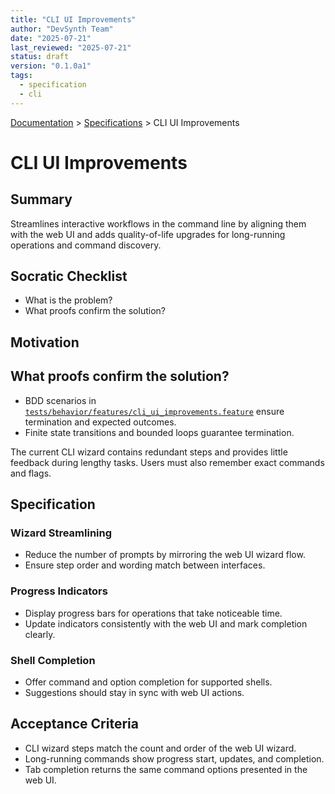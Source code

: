 ```yaml
---
title: "CLI UI Improvements"
author: "DevSynth Team"
date: "2025-07-21"
last_reviewed: "2025-07-21"
status: draft
version: "0.1.0a1"
tags:
  - specification
  - cli
---
```

<div class="breadcrumbs">
<a href="../index.md">Documentation</a> &gt; <a href="index.md">Specifications</a> &gt; CLI UI Improvements
</div>

# CLI UI Improvements

## Summary

Streamlines interactive workflows in the command line by aligning them with the web UI and adds quality-of-life upgrades for long-running operations and command discovery.

## Socratic Checklist
- What is the problem?
- What proofs confirm the solution?

## Motivation

## What proofs confirm the solution?
- BDD scenarios in [`tests/behavior/features/cli_ui_improvements.feature`](../../tests/behavior/features/cli_ui_improvements.feature) ensure termination and expected outcomes.
- Finite state transitions and bounded loops guarantee termination.


The current CLI wizard contains redundant steps and provides little feedback during lengthy tasks. Users must also remember exact commands and flags.

## Specification

### Wizard Streamlining
- Reduce the number of prompts by mirroring the web UI wizard flow.
- Ensure step order and wording match between interfaces.

### Progress Indicators
- Display progress bars for operations that take noticeable time.
- Update indicators consistently with the web UI and mark completion clearly.

### Shell Completion
- Offer command and option completion for supported shells.
- Suggestions should stay in sync with web UI actions.

## Acceptance Criteria

- CLI wizard steps match the count and order of the web UI wizard.
- Long-running commands show progress start, updates, and completion.
- Tab completion returns the same command options presented in the web UI.
